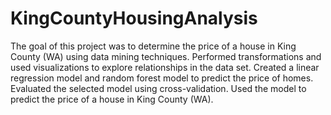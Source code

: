# KingCountyHousingAnalysis
The goal of this project was to determine the price of a house in King County (WA) using data mining techniques.  Performed transformations and used visualizations to explore relationships in the data set.  Created a linear regression model and random forest model to predict the price of homes.  Evaluated the selected model using cross-validation.  Used the model to predict the price of a house in King County (WA).
